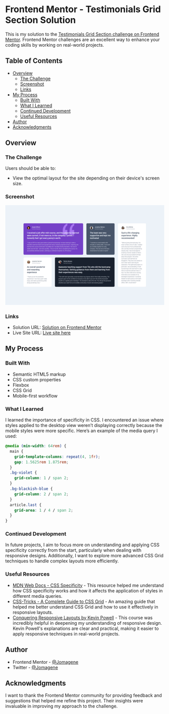 # Frontend Mentor - Testimonials Grid Section Solution

This is my solution to the [Testimonials Grid Section challenge on Frontend Mentor](https://www.frontendmentor.io/challenges/testimonials-grid-section-Nnw6J7Un7). Frontend Mentor challenges are an excellent way to enhance your coding skills by working on real-world projects.

## Table of Contents

- [Overview](#overview)
  - [The Challenge](#the-challenge)
  - [Screenshot](#screenshot)
  - [Links](#links)
- [My Process](#my-process)
  - [Built With](#built-with)
  - [What I Learned](#what-i-learned)
  - [Continued Development](#continued-development)
  - [Useful Resources](#useful-resources)
- [Author](#author)
- [Acknowledgments](#acknowledgments)

## Overview

### The Challenge

Users should be able to:

- View the optimal layout for the site depending on their device's screen size.

### Screenshot

![](./screenshot.png)

### Links

- Solution URL: [Solution on Frontend Mentor](https://www.frontendmentor.io/solutions/testimonials-grid-section-using-flexbox-and-css-grid-D4x3Qp5v8)
- Live Site URL: [Live site here](https://jomagene.github.io/testimonial-grid/)

## My Process

### Built With

- Semantic HTML5 markup
- CSS custom properties
- Flexbox
- CSS Grid
- Mobile-first workflow

### What I Learned

I learned the importance of specificity in CSS. I encountered an issue where styles applied to the desktop view weren’t displaying correctly because the mobile styles were more specific. Here’s an example of the media query I used:

```css
@media (min-width: 64rem) {
  main {
    grid-template-columns: repeat(4, 1fr);
    gap: 1.5625rem 1.875rem;
  }
  .bg-violet {
    grid-column: 1 / span 2;
  }
  .bg-blackish-blue {
    grid-column: 2 / span 2;
  }
  article.last {
    grid-area: 1 / 4 / span 2;
  }
}
```

### Continued Development

In future projects, I aim to focus more on understanding and applying CSS specificity correctly from the start, particularly when dealing with responsive designs. Additionally, I want to explore more advanced CSS Grid techniques to handle complex layouts more efficiently.

### Useful Resources

- [MDN Web Docs - CSS Specificity](https://developer.mozilla.org/en-US/docs/Web/CSS/Specificity) - This resource helped me understand how CSS specificity works and how it affects the application of styles in different media queries.
- [CSS-Tricks - A Complete Guide to CSS Grid](https://css-tricks.com/snippets/css/complete-guide-grid/) - An amazing guide that helped me better understand CSS Grid and how to use it effectively in responsive layouts.
- [Conquering Responsive Layouts by Kevin Powell](https://courses.kevinpowell.co/view/courses/conquering-responsive-layouts) - This course was incredibly helpful in deepening my understanding of responsive design. Kevin Powell's explanations are clear and practical, making it easier to apply responsive techniques in real-world projects.

## Author

- Frontend Mentor - [@Jomagene](https://www.frontendmentor.io/profile/Jomagene)
- Twitter - [@Jomagene](https://www.twitter.com/Jomagene)

## Acknowledgments

I want to thank the Frontend Mentor community for providing feedback and suggestions that helped me refine this project. Their insights were invaluable in improving my approach to the challenge.
